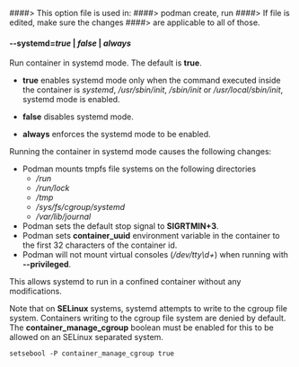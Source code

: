 ####> This option file is used in:
####>   podman create, run
####> If file is edited, make sure the changes
####> are applicable to all of those.
#### **--systemd**=*true* | *false* | *always*

Run container in systemd mode. The default is **true**.

- **true** enables systemd mode only when the command executed inside the container is *systemd*, */usr/sbin/init*,
*/sbin/init* or */usr/local/sbin/init*, systemd mode is enabled.

- **false** disables systemd mode.

- **always** enforces the systemd mode to be enabled.

Running the container in systemd mode causes the following changes:

* Podman mounts tmpfs file systems on the following directories
  * _/run_
  * _/run/lock_
  * _/tmp_
  * _/sys/fs/cgroup/systemd_
  * _/var/lib/journal_
* Podman sets the default stop signal to **SIGRTMIN+3**.
* Podman sets **container_uuid** environment variable in the container to the
first 32 characters of the container id.
* Podman will not mount virtual consoles (_/dev/tty\d+_) when running with **--privileged**.

This allows systemd to run in a confined container without any modifications.

Note that on **SELinux** systems, systemd attempts to write to the cgroup
file system. Containers writing to the cgroup file system are denied by default.
The **container_manage_cgroup** boolean must be enabled for this to be allowed on an SELinux separated system.
```
setsebool -P container_manage_cgroup true
```
